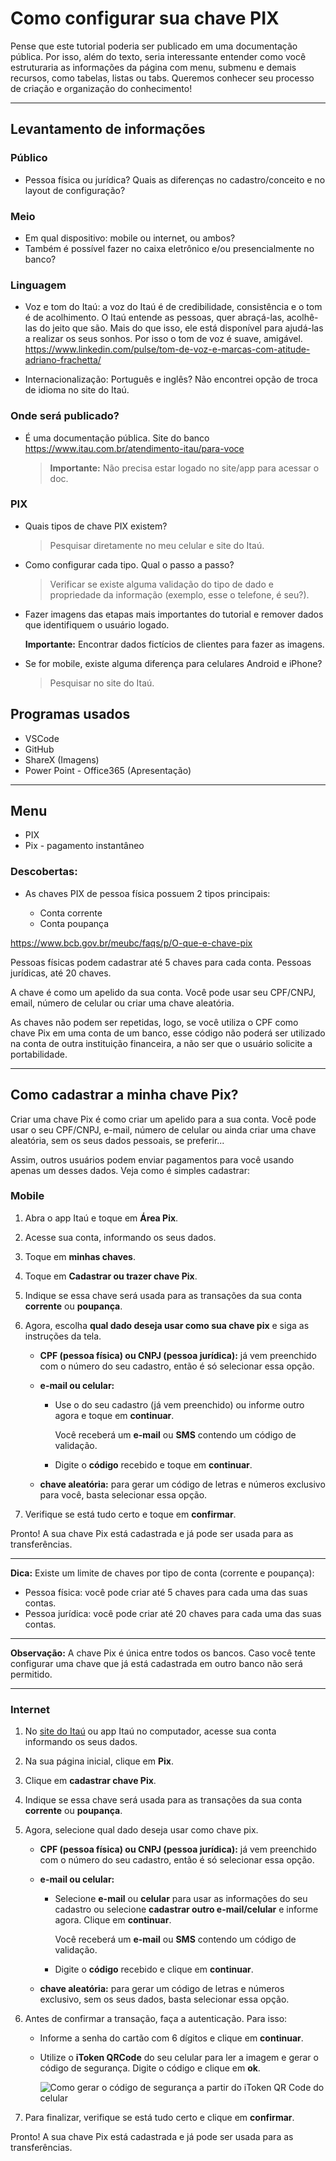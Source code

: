 # Como configurar sua chave PIX

Pense que este tutorial poderia ser publicado em uma documentação pública. Por isso, além do texto, seria interessante entender como você estruturaria as informações da página com menu, submenu e demais recursos, como tabelas, listas ou tabs. Queremos conhecer seu processo de criação e organização do conhecimento!

---

## Levantamento de informações

### Público

- Pessoa física ou jurídica? Quais as diferenças no cadastro/conceito e no layout de configuração?

### Meio

- Em qual dispositivo: mobile ou internet, ou ambos?
- Também é possível fazer no caixa eletrônico e/ou presencialmente no banco?

### Linguagem

- Voz e tom do Itaú: a voz do Itaú é de credibilidade, consistência e o tom é de acolhimento. O Itaú entende as pessoas, quer abraçá-las, acolhê-las do jeito que são. Mais do que isso, ele está disponível para ajudá-las a realizar os seus sonhos. Por isso o tom de voz é suave, amigável. <https://www.linkedin.com/pulse/tom-de-voz-e-marcas-com-atitude-adriano-frachetta/>
  
- Internacionalização: Português e inglês? Não encontrei opção de troca de idioma no site do Itaú.

### Onde será publicado?

- É uma documentação pública. Site do banco <https://www.itau.com.br/atendimento-itau/para-voce>
  
  > **Importante:** Não precisa estar logado no site/app para acessar o doc.

### PIX

- Quais tipos de chave PIX existem?

  > Pesquisar diretamente no meu celular e site do Itaú.

- Como configurar cada tipo. Qual o passo a passo?

  > Verificar se existe alguma validação do tipo de dado e propriedade da informação (exemplo, esse o telefone, é seu?).

- Fazer imagens das etapas mais importantes do tutorial e remover dados que identifiquem o usuário logado.
  
  **Importante:** Encontrar dados fictícios de clientes para fazer as imagens.

- Se for mobile, existe alguma diferença para celulares Android e iPhone?

  > Pesquisar no site do Itaú.

## Programas usados

- VSCode
- GitHub
- ShareX (Imagens)
- Power Point - Office365 (Apresentação)

---

## Menu

- PIX
- Pix - pagamento instantâneo


### Descobertas:

- As chaves PIX de pessoa física possuem 2 tipos principais:

  - Conta corrente
  - Conta poupança

<https://www.bcb.gov.br/meubc/faqs/p/O-que-e-chave-pix>

Pessoas físicas podem cadastrar até 5 chaves para cada conta.
Pessoas jurídicas, até 20 chaves.

A chave é como um apelido da sua conta. Você pode usar seu CPF/CNPJ, email, número de celular ou criar uma chave aleatória.

As chaves não podem ser repetidas, logo, se você utiliza o CPF como chave Pix em uma conta de um banco, esse código não poderá ser utilizado na conta de outra instituição financeira, a não ser que o usuário solicite a portabilidade.

---

## Como cadastrar a minha chave Pix?

Criar uma chave Pix é como criar um apelido para a sua conta. Você pode usar o seu CPF/CNPJ, e-mail, número de celular ou ainda criar uma chave aleatória, sem os seus dados pessoais, se preferir...

Assim, outros usuários podem enviar pagamentos para você usando apenas um desses dados. Veja como é simples cadastrar:

### Mobile

1. Abra o app Itaú e toque em **Área Pix**.
2. Acesse sua conta, informando os seus dados.
3. Toque em **minhas chaves**.
4. Toque em **Cadastrar ou trazer chave Pix**.
5. Indique se essa chave será usada para as transações da sua conta **corrente** ou **poupança**.
6. Agora, escolha **qual dado deseja usar como sua chave pix** e siga as instruções da tela.

     - **CPF (pessoa física) ou CNPJ (pessoa jurídica):** já vem preenchido com o número do seu cadastro, então é só selecionar essa opção.

     - **e-mail ou celular:**
       - Use o do seu cadastro (já vem preenchido) ou informe outro agora e toque em **continuar**.

          Você receberá um **e-mail** ou **SMS** contendo um código de validação.

       - Digite o **código** recebido e toque em **continuar**.

     - **chave aleatória:** para gerar um código de letras e números exclusivo para você, basta selecionar essa opção.
  
7. Verifique se está tudo certo e toque em **confirmar**.

Pronto! A sua chave Pix está cadastrada e já pode ser usada para as transferências.

---

**Dica:** Existe um limite de chaves por tipo de conta (corrente e poupança):

- Pessoa física: você pode criar até 5 chaves para cada uma das suas contas.
- Pessoa jurídica: você pode criar até 20 chaves para cada uma das suas contas.

---

**Observação:** A chave Pix é única entre todos os bancos. Caso você tente configurar uma chave que já está cadastrada em outro banco não será permitido.

---

### Internet

1. No [site do Itaú](https://www.itau.com.br/) ou app Itaú no computador, acesse sua conta informando os seus dados.
2. Na sua página inicial, clique em **Pix**.
3. Clique em **cadastrar chave Pix**.
4. Indique se essa chave será usada para as transações da sua conta **corrente** ou **poupança**.
5. Agora, selecione qual dado deseja usar como chave pix.

     - **CPF (pessoa física) ou CNPJ (pessoa jurídica):** já vem preenchido com o número do seu cadastro, então é só selecionar essa opção.

     - **e-mail ou celular:**
       - Selecione **e-mail** ou **celular** para usar as informações do seu cadastro ou selecione **cadastrar outro e-mail/celular** e informe agora. Clique em **continuar**.

          Você receberá um **e-mail** ou **SMS** contendo um código de validação.

       - Digite o **código** recebido e clique em **continuar**.

     - **chave aleatória:** para gerar um código de letras e números exclusivo, sem os seus dados, basta selecionar essa opção.
  
6. Antes de confirmar a transação, faça a autenticação. Para isso:

   - Informe a senha do cartão com 6 dígitos e clique em **continuar**.

   - Utilize o **iToken QRCode** do seu celular para ler a imagem e gerar o código de segurança. Digite o código e clique em **ok**.

     ![Como gerar o código de segurança a partir do iToken QR Code do celular](image/site-cadastro-chave-pix-autenticacao-itoken.png)

7. Para finalizar, verifique se está tudo certo e clique em **confirmar**.

Pronto! A sua chave Pix está cadastrada e já pode ser usada para as transferências.
